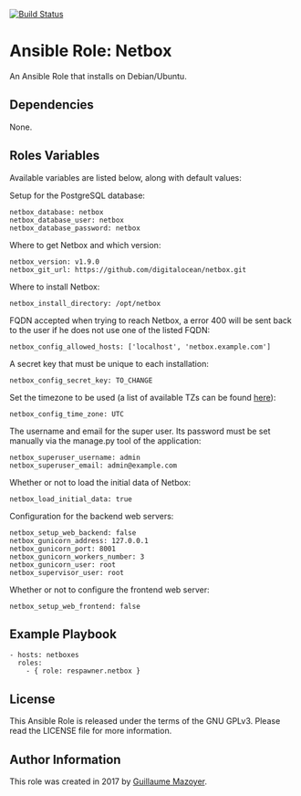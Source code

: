 [![Build Status](https://travis-ci.org/respawner/ansible-role-netbox.svg?branch=master)](https://travis-ci.org/respawner/ansible-role-netbox)

# Ansible Role: Netbox

An Ansible Role that installs on Debian/Ubuntu.

## Dependencies

None.

## Roles Variables

Available variables are listed below, along with default values:

Setup for the PostgreSQL database:

    netbox_database: netbox
    netbox_database_user: netbox
    netbox_database_password: netbox

Where to get Netbox and which version:

    netbox_version: v1.9.0
    netbox_git_url: https://github.com/digitalocean/netbox.git

Where to install Netbox:

    netbox_install_directory: /opt/netbox

FQDN accepted when trying to reach Netbox, a error 400 will be sent back to
the user if he does not use one of the listed FQDN:

    netbox_config_allowed_hosts: ['localhost', 'netbox.example.com']

A secret key that must be unique to each installation:

    netbox_config_secret_key: TO_CHANGE

Set the timezone to be used (a list of available TZs can be found
[here](https://en.wikipedia.org/wiki/List_of_tz_database_time_zones)):

    netbox_config_time_zone: UTC

The username and email for the super user. Its password must be set manually
via the manage.py tool of the application:

    netbox_superuser_username: admin
    netbox_superuser_email: admin@example.com

Whether or not to load the initial data of Netbox:

    netbox_load_initial_data: true

Configuration for the backend web servers:

    netbox_setup_web_backend: false
    netbox_gunicorn_address: 127.0.0.1
    netbox_gunicorn_port: 8001
    netbox_gunicorn_workers_number: 3
    netbox_gunicorn_user: root
    netbox_supervisor_user: root

Whether or not to configure the frontend web server:

    netbox_setup_web_frontend: false

## Example Playbook

    - hosts: netboxes
      roles:
        - { role: respawner.netbox }

## License

This Ansible Role is released under the terms of the GNU GPLv3. Please read
the LICENSE file for more information.

## Author Information

This role was created in 2017 by [Guillaume Mazoyer](https://respawner.fr).
